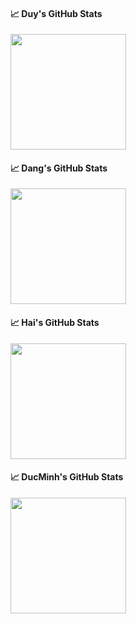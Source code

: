 #### &#x1f4c8; Duy's GitHub Stats

<img align="center" src="github-readme-stats-hazel-tau.vercel.app/api?username=duy12i1i7&orgId=O_kgDODNKiVA&count_private=true&theme=tokyonight&show_icons=true&role=OWNER,ORGANIZATION_MEMBER,COLLABORATOR" height="185px" /> 

#### &#x1f4c8; Dang's GitHub Stats

<img align="center" src="github-readme-stats-hazel-tau.vercel.app/api?username=Justindohust&orgId=O_kgDODNKiVA&count_private=true&theme=tokyonight&show_icons=true&role=OWNER,ORGANIZATION_MEMBER,COLLABORATOR" height="185px" /> 

#### &#x1f4c8; Hai's GitHub Stats

<img align="center" src="github-readme-stats-hazel-tau.vercel.app/api?username=HoXuanHai3407&orgId=O_kgDODNKiVA&count_private=true&theme=tokyonight&show_icons=true&role=OWNER,ORGANIZATION_MEMBER,COLLABORATOR" height="185px" /> 

#### &#x1f4c8; DucMinh's GitHub Stats

<img align="center" src="github-readme-stats-hazel-tau.vercel.app/api?username=dukeb1212&orgId=O_kgDODNKiVA&count_private=true&theme=tokyonight&show_icons=true&role=OWNER,ORGANIZATION_MEMBER,COLLABORATOR" height="185px" />
